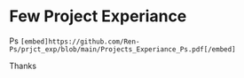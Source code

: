 # Few Project Experiance

Ps `[embed]https://github.com/Ren-Ps/prjct_exp/blob/main/Projects_Experiance_Ps.pdf[/embed]` 

Thanks
